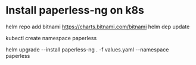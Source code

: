 # Install paperless-ng on k8s

helm repo add bitnami https://charts.bitnami.com/bitnami
helm dep update

kubectl create namespace paperless

helm upgrade --install paperless-ng . -f values.yaml --namespace paperless
